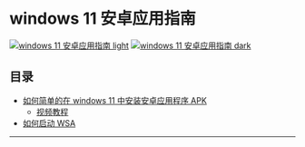 # windows 11 安卓应用指南

[![windows 11 安卓应用指南 light](https://socialify.git.ci/XTsat/Windows-11-Android-Guide/image?font=Inter&pattern=Solid&stargazers=1&theme=Light)](https://github.com/XTsat/Windows-11-Android-Guide/stargazers#gh-light-mode-only)
[![windows 11 安卓应用指南 dark](https://socialify.git.ci/XTsat/Windows-11-Android-Guide/image?font=Inter&pattern=Solid&stargazers=1&theme=Dark)](https://github.com/XTsat/Windows-11-Android-Guide/stargazers#gh-dark-mode-only)

## 目录

- [如何简单的在 windows 11 中安装安卓应用程序 APK](/docs/documents/How%20to%20simply%20install%20APK%20in%20Windows.md)
  - [视频教程](https://www.bilibili.com/video/BV1br4y1i7i9)
- [如何启动 WSA](/docs/documents/How%20to%20start%20WSA.md)

---

